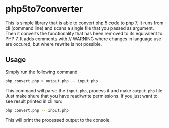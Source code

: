 # php5to7converter
This is simple library that is able to convert php 5 code to php 7.
It runs from cli (command line) and scans a single file that you passed as argument. 
Then it converts the functionality that has been removed to its equivalent to PHP 7.
It adds comments with // WARNING where changes in language use are occured, but where rewrite is not possible.

## Usage
Simply run the following command
```sh
php convert.php > output.php -- input.php
```
This command will parse the `input.php`, process it and make `output.php` file. Just make shure that you have read/write permissions.
If you just want to see result printed in cli run:
```sh
php convert.php -- input.php
```
This will print the processed output to the console.
